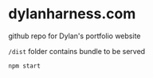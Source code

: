 # dylanharness.com

github repo for Dylan's portfolio website

`/dist` folder contains bundle to be served

```
npm start
```